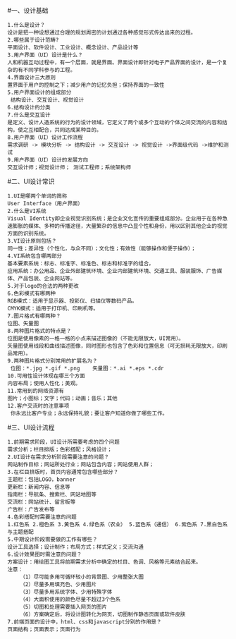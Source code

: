 #一、设计基础

    1.什么是设计？  
    设计是把一种设想通过合理的规划周密的计划通过各种感觉形式传达出来的过程。
    2.哪些属于设计范畴?  
    平面设计、软件设计、工业设计、概念设计、产品设计等
    3.用户界面（UI）设计是什么？  
    人和机器互动过程中，有一个层面，就是界面。界面设计即针对电子产品界面的设计，是一个复杂的有不同学科参与的工程。  
    4.界面设计三大原则  
    置界面于用户的控制之下；减少用户的记忆负担；保持界面的一致性  
    5.用户界面设计的组成部分  
     结构设计、交互设计、视觉设计
    6.结构设计的分类  
    7.什么是交互设计  
    是定义、设计人造系统的行为的设计领域，它定义了两个或多个互动的个体之间交流的内容和结构，使之互相配合，共同达成某种目的。  
    8.用户界面（UI）设计工作流程  
    需求调研 -> 模块分析 -> 结构设计 -> 交互设计 -> 视觉设计 ->界面级代码 ->维护和测试
    9.用户界面（UI）设计的发展方向  
    交互设计师；视觉设计师； 测试工程师；系统架构师  
#二、UI设计常识  

    1.UI是哪两个单词的简称  
    User Interface（用户界面）  
    2.什么是VI系统  
    Visual Identity即企业视觉识别系统；是企业文化宣传的重要组成部分。企业用于在各种急速膨胀的媒体、多种的传播途径，大量繁杂的信息中凸显个性和身份，用以区别其他企业的视觉方面的识别系统。  
    3.VI设计原则包括？  
    同一性；差异性（个性化，与众不同）；文化性；有效性（能够操作和便于操作）；  
    4.VI系统包含哪两部分  
    基本要素系统：标志、标准字、标准色、标志和标准字的组合。  
    应用系统：办公用品、企业外部建筑环境、企业内部建筑环境、交通工具、服装服饰、广告媒体、产品包装、企业网站等。  
    5.对于logo的合法的两种更改  
    6.色彩模式有哪两种  
    RGB模式：适用于显示器、投影仪、扫描仪等数码产品。  
    CMYK模式：适用于打印机、印刷机等。
    7.图片格式有哪两种？  
    位图、矢量图
    8.两种图片格式的特点是？  
    位图是使用像素的一格一格的小点来描述图像的（不能无限放大，UI常用）。
    矢量图使用线段和曲线描述图像，同时图形也包含了色彩和位置信息（可无损耗无限放大，印刷品常用）。
    9.两种图片格式分别常用的扩展名为？  
     位图：*.jpg *.gif *.png    矢量图：*.ai *.eps *.cdr
    10.可用性设计体现在哪三个方面  
    内容布局；使用人性化；美观。
    11.常用到的网络资源有  
    图片；小图标；文字；代码；动画；音乐；其他  
    12.客户交流时的注意事项  
     你永远比客户专业；永远保持礼貌；要让客户知道你做了哪些工作。
#三、UI设计流程  

    1.前期需求阶段，UI设计所需要考虑的四个问题  
    需求分析；栏目排版；色彩搭配；风格设计；
    2.UI设计在需求分析阶段需要注意的问题？  
    网站制作目标；网站所处行业；网站包含内容；网站使用人群；
    3.在栏目排版时，首页内容通常包含哪些部分？  
    主题栏：包括LOGO，banner  
    更新栏：新闻内容、信息等  
    指南栏：导航条、搜索栏、网站地图等   
    交流栏：网站统计、留言板等  
    广告栏：广告发布等  
    4.色彩搭配时需要注意的问题  
    1.红色系 2.橙色系 3.黄色系 4.绿色系（农业） 5.蓝色系（通信） 6.紫色系 7.黑白色系    
    与主题搭配
    5.中期设计阶段需要做的工作有哪些？  
    设计工具选择；设计制作；布局方式；样式定义；交流沟通 
    6.设计效果图时需注意的问题？  
    方案设计：用绘图工具将前期需求分析中确定的栏目、色调、风格等元素结合起来。  
    注意：
        （1）尽可能多用可循环较小的背景图、少用整张大图    
        （2）尽量多用填充色、少用图片  
        （3）尽量多用系统字体、少用特殊字体  
        （4）大面积使用的颜色尽量不超过3个色系  
        （5）切图和处理需要插入网页的图片  
        （6）方案确定后，将设计图转化为网页，切图制作静态页面或软件皮肤
    7.前端页面的设计中，html、css和javascript分别的作用是？  
    页面结构；页面表示；页面行为